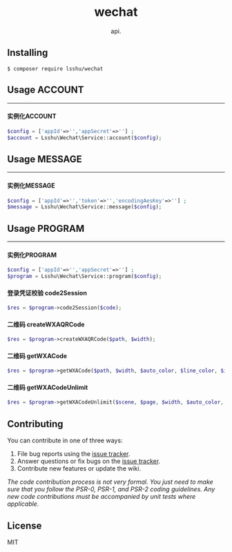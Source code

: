 <h1 align="center"> wechat </h1>

<p align="center"> api.</p>


## Installing

```shell
$ composer require lsshu/wechat
```
## Usage ACCOUNT
------------
#### 实例化ACCOUNT
```php
$config = ['appId'=>'','appSecret'=>''] ;
$account = Lsshu\Wechat\Service::account($config);
```

## Usage MESSAGE
------------
#### 实例化MESSAGE
```php
$config = ['appId'=>'','token'=>'','encodingAesKey'=>''] ;
$message = Lsshu\Wechat\Service::message($config);
```

## Usage PROGRAM
------------
#### 实例化PROGRAM
```php
$config = ['appId'=>'','appSecret'=>''] ;
$program = Lsshu\Wechat\Service::program($config);
```

#### 登录凭证校验 code2Session
```php
$res = $program->code2Session($code);
```

#### 二维码 createWXAQRCode
```php
$res = $program->createWXAQRCode($path, $width);
```

#### 二维码 getWXACode
```php
$res = $program->getWXACode($path, $width, $auto_color, $line_color, $is_hyaline);
```

#### 二维码 getWXACodeUnlimit
```php
$res = $program->getWXACodeUnlimit($scene, $page, $width, $auto_color, $line_color, $is_hyaline);
```

## Contributing

You can contribute in one of three ways:

1. File bug reports using the [issue tracker](https://github.com/lsshu/wechat/issues).
2. Answer questions or fix bugs on the [issue tracker](https://github.com/lsshu/wechat/issues).
3. Contribute new features or update the wiki.

_The code contribution process is not very formal. You just need to make sure that you follow the PSR-0, PSR-1, and PSR-2 coding guidelines. Any new code contributions must be accompanied by unit tests where applicable._

## License

MIT